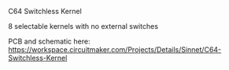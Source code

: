 C64 Switchless Kernel

8 selectable kernels with no external switches

PCB and schematic here: https://workspace.circuitmaker.com/Projects/Details/Sinnet/C64-Switchless-Kernel
